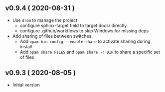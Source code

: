 
## v0.9.4 ( 2020-08-31 )

* Use `drom` to manage the project
  * configure sphinx-target field to target docs/ directly
  * configure .github/workflows to skip Windows for missing deps
* Add sharing of files between switches:
  * Add `opam bin config --enable-share` to activate sharing during install
  * Add `opam share FILES` and `opam share -r DIR` to share a specific set
     of files

## v0.9.3 ( 2020-08-05 )

* Initial version
